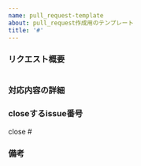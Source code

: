```yaml
---
name: pull_request-template
about: pull_request作成用のテンプレート
title: '#'
---
```


### リクエスト概要
#

### 対応内容の詳細


### closeするissue番号
close #

### 備考
